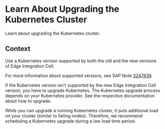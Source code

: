 <!-- loiof1a047b462fb4b17a7e1e0d67b091d4f -->

# Learn About Upgrading the Kubernetes Cluster

Learn about upgrading the Kubernetes cluster.



## Context

Use a Kubernetes version supported by both the old and the new versions of Edge Integration Cell.

For more information about supported versions, see SAP Note [3247839](https://me.sap.com/notes/3247839).

If the Kubernetes version isn't supported by the new Edge Integration Cell version, you have to upgrade Kubernetes. The Kubernetes upgrade process depends on your Kubernetes provider. See the respective documentation about how to upgrade.

While you can upgrade a running Kubernetes cluster, it puts additional load on your cluster \(similar to failing nodes\). Therefore, we recommend scheduling a Kubernetes upgrade during a low load time period.

